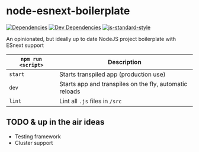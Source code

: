 # node-esnext-boilerplate
[![Dependencies](https://david-dm.org/marshallford/node-esnext-boilerplate.svg)](https://david-dm.org/marshallford/node-esnext-boilerplate)
[![Dev Dependencies](https://david-dm.org/marshallford/node-esnext-boilerplate/dev-status.svg)](https://david-dm.org/marshallford/node-esnext-boilerplate#info=devDependencies)
[![js-standard-style](https://img.shields.io/badge/code%20style-standard-brightgreen.svg)](http://standardjs.com/)

An opinionated, but ideally up to date NodeJS project boilerplate with ESnext support

|`npm run <script>`|Description|
|------------------|-----------|
|`start`|Starts transpiled app (production use)|
|`dev`|Starts app and transpiles on the fly, automatic reloads|
|`lint`|Lint all `.js` files in `/src`|

## TODO & up in the air ideas

* Testing framework
* Cluster support
